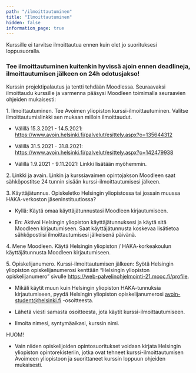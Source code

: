 ```yaml
---
path: "/ilmoittautuminen"
title: "Ilmoittautuminen"
hidden: false
information_page: true
---
```


Kurssille ei tarvitse ilmoittautua ennen kuin olet jo suorituksesi loppusuoralla.

### Tee ilmoittautuminen kuitenkin hyvissä ajoin ennen deadlineja, ilmoittautumisen jälkeen on 24h odotusjakso! ###

Kurssin projektipalautus ja tentti tehdään Moodlessa. Seuraavaksi ilmoittaudu kurssille ja varmenna pääsysi Moodleen toimimalla seuraavien ohjeiden mukaisesti:
<p>
1. Ilmoittautuminen. Tee Avoimen yliopiston kurssi-ilmoittautuminen. Valitse ilmoittautumislinkki sen mukaan milloin ilmoittaudut.  
</p>

* Välillä 15.3.2021 - 14.5.2021:  https://www.avoin.helsinki.fi/palvelut/esittely.aspx?o=135644312

* Välillä 31.5.2021 - 31.8.2021: https://www.avoin.helsinki.fi/palvelut/esittely.aspx?o=142479938 
    
* Välillä 1.9.2021 - 9.11.2021: Linkki lisätään myöhemmin. 

<p> 2. Linkki ja avain. Linkin ja kurssiavaimen opintojakson Moodleen saat sähköpostitse 24 tunnin sisään kurssi-ilmoittautumisesi jälkeen.</p>

<p>3. Käyttäjätunnus. Opiskeletko Helsingin yliopistossa tai jossain muussa HAKA-verkoston jäseninstituutiossa?</p>

* Kyllä: Käytä omaa käyttäjätunnustasi Moodleen kirjautumiseen.

* En: Aktivoi Helsingin yliopiston käyttäjätunnuksesi ja käytä sitä Moodleen kirjautumiseen. Saat käyttäjätunnusta koskevaa lisätietoa sähköpostiisi ilmoittautumisesi jälkeisenä päivänä.

<p>4. Mene Moodleen. Käytä Helsingin yliopiston / HAKA-korkeakoulun käyttäjätunnusta Moodleen kirjautumiseen.</p>

<p>5. Opiskelijanumero. Kurssi-ilmoittautumisen jälkeen: Syötä Helsingin yliopiston opiskelijanumerosi kenttään “Helsingin yliopiston opiskelijanumero” sivulle <a href="https://web-palvelinohjelmointi-21.mooc.fi/profile">https://web-palvelinohjelmointi-21.mooc.fi/profile</a>.</p>

* Mikäli käytit muun kuin Helsingin yliopiston HAKA-tunnuksia kirjautumiseen, pyydä Helsingin yliopiston opiskelijanumerosi avoin-student@helsinki.fi -osoitteesta.

* Lähetä viesti samasta osoitteesta, jota käytit kurssi-ilmoittautumiseen.

* Ilmoita nimesi, syntymäaikasi, kurssin nimi.

HUOM!

* Vain niiden opiskelijoiden opintosuoritukset voidaan kirjata Helsingin yliopiston opintorekisteriin, jotka ovat tehneet kurssi-ilmoittautumisen Avoimeen yliopistoon ja suorittaneet kurssin loppuun ohjeiden mukaisesti.